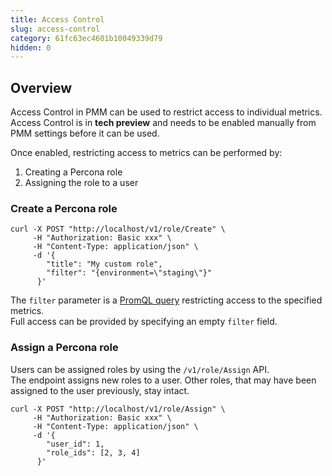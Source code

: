 ```yaml
---
title: Access Control
slug: access-control
category: 61fc63ec4601b10049339d79
hidden: 0
---
```


## Overview

Access Control in PMM can be used to restrict access to individual metrics.  
Access Control is in **tech preview** and needs to be enabled manually from PMM settings before it can be used.

Once enabled, restricting access to metrics can be performed by:

1. Creating a Percona role
2. Assigning the role to a user

### Create a Percona role

```shell
curl -X POST "http://localhost/v1/role/Create" \
     -H "Authorization: Basic xxx" \
     -H "Content-Type: application/json" \
     -d '{
        "title": "My custom role",
        "filter": "{environment=\"staging\"}"
      }'
```

The `filter` parameter is a [PromQL query](https://prometheus.io/docs/prometheus/latest/querying/basics/) restricting access to the specified metrics.  
Full access can be provided by specifying an empty `filter` field.

### Assign a Percona role

Users can be assigned roles by using the `/v1/role/Assign` API.  
The endpoint assigns new roles to a user. Other roles, that may have been assigned to the user previously, stay intact.

```shell
curl -X POST "http://localhost/v1/role/Assign" \
     -H "Authorization: Basic xxx" \
     -H "Content-Type: application/json" \
     -d '{
        "user_id": 1,
        "role_ids": [2, 3, 4]
      }'
```
